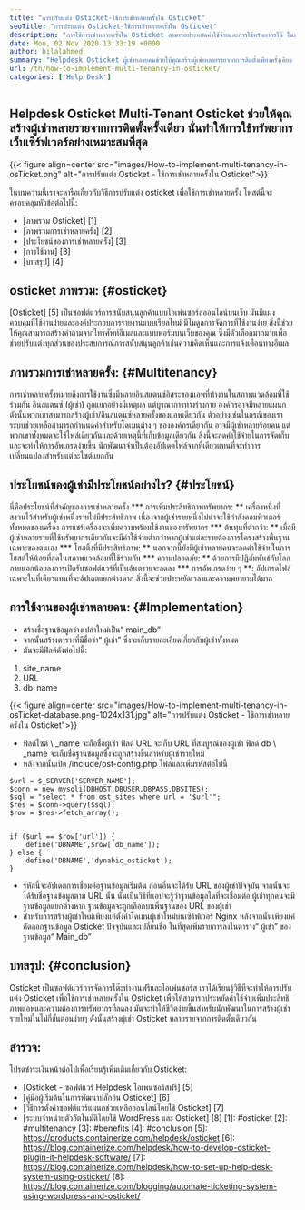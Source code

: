 ```yaml
---
title: "การปรับแต่ง Osticket-ใช้การเช่าหลายครั้งใน Osticket" 
seoTitle: "การปรับแต่ง Osticket-ใช้การเช่าหลายครั้งใน Osticket" 
description: "การใช้การเช่าหลายครั้งใน Osticket สามารถประหยัดค่าใช้จ่ายและการใช้ทรัพยากรได้ ในบทความนี้เราจะทำการปรับแต่ง Osticket เพื่อให้ได้ผู้เช่าหลายราย" 
date: Mon, 02 Nov 2020 13:33:19 +0000
author: bilalahmed
summary: "Helpdesk Osticket ผู้เช่าหลายคนช่วยให้คุณสร้างผู้เช่าหลายรายจากการติดตั้งเพียงครั้งเดียว นั่นทำให้การใช้ทรัพยากรเว็บเซิร์ฟเวอร์อย่างเหมาะสมที่สุด" 
url: /th/how-to-implement-multi-tenancy-in-osticket/
categories: ['Help Desk']
---
```


## Helpdesk Osticket Multi-Tenant Osticket ช่วยให้คุณสร้างผู้เช่าหลายรายจากการติดตั้งครั้งเดียว นั่นทำให้การใช้ทรัพยากรเว็บเซิร์ฟเวอร์อย่างเหมาะสมที่สุด

{{< figure align=center src="images/How-to-implement-multi-tenancy-in-osTicket.png" alt="การปรับแต่ง Osticket - ใช้การเช่าหลายครั้งใน Osticket">}}

ในบทความนี้เราจะหารือเกี่ยวกับวิธีการปรับแต่ง osticket เพื่อใช้การเช่าหลายครั้ง โพสต์นี้จะครอบคลุมหัวข้อต่อไปนี้:
  * [ภาพรวม Osticket] [1]
  * [ภาพรวมการเช่าหลายครั้ง] [2]
  * [ประโยชน์ของการเช่าหลายครั้ง] [3]
  * [การใช้งาน] [3]
  * [บทสรุป] [4]

## osticket ภาพรวม: {#osticket}
[Osticket] [5] เป็นซอฟต์แวร์การสนับสนุนลูกค้าแบบโอเพ่นซอร์สออนไลน์บนเว็บ มันมีแผงควบคุมที่ใช้งานง่ายและองค์ประกอบการรายงานแบบเรียลไทม์ มีโมดูลการจัดการที่ใช้งานง่าย สิ่งนี้ช่วยให้คุณสามารถสร้างคำถามจากโทรศัพท์อีเมลและแบบฟอร์มบนเว็บของคุณ ซึ่งมีตัวเลือกมากมายเพื่อช่วยปรับแต่งทุกส่วนของประสบการณ์การสนับสนุนลูกค้าเช่นความคิดเห็นและการแจ้งเตือนทางอีเมล

## ภาพรวมการเช่าหลายครั้ง: {#Multitenancy}
การเช่าหลายครั้งหมายถึงการใช้งานซึ่งมีหลายอินสแตนซ์อิสระของแอพที่ทำงานในสภาพแวดล้อมที่ใช้ร่วมกัน อินสแตนซ์ (ผู้เช่า) ถูกแยกอย่างมีเหตุผล แต่บูรณาการทางร่างกาย องค์กรอาจมีหลายแผนก ดังนั้นพวกเขาสามารถสร้างผู้เช่า/อินสแตนซ์หลายครั้งของแอพเดียวกัน ตัวอย่างเช่นในกรณีของเราระบบช่วยเหลือสามารถกำหนดค่าสำหรับโดเมนต่าง ๆ ขององค์กรเดียวกัน อาจมีผู้เช่าหลายร้อยคน แต่พวกเขาทั้งหมดจะใช้ไฟล์เดียวกันและด้วยเหตุนี้ที่เก็บข้อมูลเดียวกัน สิ่งนี้จะลดค่าใช้จ่ายในการจัดเก็บและจะทำให้การอัพเกรดง่ายขึ้น นักพัฒนาจำเป็นต้องอัปเดตไฟล์จากที่เดียวแทนที่จะทำการเปลี่ยนแปลงสำหรับแต่ละไซต์แยกกัน

## ประโยชน์ของผู้เช่ามีประโยชน์อย่างไร? {#ประโยชน์}
นี่คือประโยชน์ที่สำคัญของการเช่าหลายครั้ง
  *** การเพิ่มประสิทธิภาพทรัพยากร: ** เครื่องหนึ่งที่สงวนไว้สำหรับผู้เช่าหนึ่งรายไม่มีประสิทธิภาพ เนื่องจากผู้เช่ารายหนึ่งไม่น่าจะใช้กำลังคอมพิวเตอร์ทั้งหมดของเครื่อง การแชร์เครื่องจะเพิ่มความพร้อมใช้งานของทรัพยากร
  *** ต้นทุนที่ต่ำกว่า: ** เมื่อมีผู้เช่าหลายรายที่ใช้ทรัพยากรเดียวกันจะมีค่าใช้จ่ายต่ำกว่าหากผู้เช่าแต่ละรายต้องการโครงสร้างพื้นฐานเฉพาะของตนเอง
  *** โฮสติ้งที่มีประสิทธิภาพ: ** นอกจากนี้ยังมีผู้เช่าหลายคนจะลดค่าใช้จ่ายในการโฮสต์ให้น้อยที่สุดในสภาพแวดล้อมที่ใช้ร่วมกัน
  *** ความปลอดภัย: ** ด้วยการมีปฏิสัมพันธ์กับโลกภายนอกน้อยลงการเปิดรับซอฟต์แวร์ที่เป็นอันตรายจะลดลง
  *** การอัพเกรดง่าย ๆ **: อัปเกรดไฟล์เฉพาะในที่เดียวแทนที่จะอัปเดตแยกต่างหาก สิ่งนี้จะช่วยประหยัดเวลาและความพยายามได้มาก

## การใช้งานของผู้เช่าหลายคน: {#Implementation}
  * สร้างชื่อฐานข้อมูลว่างเปล่าใหม่เป็น“ main_db”
  * จากนั้นสร้างตารางที่มีชื่อว่า“ ผู้เช่า” ซึ่งจะเก็บรายละเอียดเกี่ยวกับผู้เช่าทั้งหมด
  * มันจะมีฟิลด์ดังต่อไปนี้:
  1. site_name
  2. URL
  3. db_name

{{< figure align=center src="images/How-to-implement-multi-tenancy-in-osTicket-database.png-1024x131.jpg" alt="การปรับแต่ง Osticket - ใช้การเช่าหลายครั้งใน Osticket">}}

  * ฟิลด์ไซต์ \ _name จะถือชื่อผู้เช่า ฟิลด์ URL จะเก็บ URL ที่สมบูรณ์ของผู้เช่า ฟิลด์ db \ _name จะเก็บชื่อฐานข้อมูลซึ่งจะถูกสร้างขึ้นสำหรับผู้เช่ารายใหม่
  * หลังจากนั้นเปิด /include/ost-config.php ไฟล์และเพิ่มรหัสต่อไปนี้
```
$url = $_SERVER['SERVER_NAME'];
$conn = new mysqli(DBHOST,DBUSER,DBPASS,DBSITES);
$sql = "select * from ost_sites where url = '$url'";
$res = $conn->query($sql);
$row = $res->fetch_array();


if ($url == $row['url']) {
	define('DBNAME',$row['db_name']);
} else {
	define('DBNAME','dynabic_osticket');
}

```
  * รหัสนี้จะอัปเดตการเชื่อมต่อฐานข้อมูลเริ่มต้น ก่อนอื่นจะได้รับ URL ของผู้เช่าปัจจุบัน จากนั้นจะได้รับชื่อฐานข้อมูลตาม URL นั้น นั่นเป็นวิธีที่แอปจะรู้ว่าฐานข้อมูลใดที่จะเชื่อมต่อ ผู้เช่าทุกคนจะมีฐานข้อมูลแยกต่างหาก ฐานข้อมูลจะถูกเลือกบนพื้นฐานของ URL ของผู้เช่า
  * สำหรับการสร้างผู้เช่าใหม่เพียงแค่ตั้งค่าโดเมนผู้เช่าใหม่บนเซิร์ฟเวอร์ Nginx หลังจากนั้นเพียงแค่คัดลอกฐานข้อมูล Osticket ปัจจุบันและเปลี่ยนชื่อ ในที่สุดเพิ่มรายการลงในตาราง“ ผู้เช่า” ของฐานข้อมูล“ Main_db”

## บทสรุป: {#conclusion}
Osticket เป็นซอฟต์แวร์การจัดการโต๊ะทำงานฟรีและโอเพ่นซอร์ส เราได้เรียนรู้วิธีที่จะทำให้การปรับแต่ง Osticket เพื่อใช้การเช่าหลายครั้งใน Osticket เพื่อให้สามารถประหยัดค่าใช้จ่ายเพิ่มประสิทธิภาพแอพและความต้องการทรัพยากรที่ลดลง มันจะทำให้ชีวิตง่ายขึ้นสำหรับนักพัฒนาในการสร้างผู้เช่ารายใหม่ในไม่กี่ขั้นตอนง่ายๆ ดังนั้นสร้างผู้เช่า Osticket หลายรายจากการติดตั้งเดียวกัน

## สำรวจ:
โปรดชำระเงินหน้าต่อไปเพื่อเรียนรู้เพิ่มเติมเกี่ยวกับ Osticket:
  * [Osticket - ซอฟต์แวร์ Helpdesk โอเพนซอร์สฟรี] [5]
  * [คู่มือผู้เริ่มต้นในการพัฒนาปลั๊กอิน Osticket] [6]
  * [วิธีการตั้งค่าซอฟต์แวร์แผนกช่วยเหลือออนไลน์โดยใช้ Osticket] [7]
  * [ระบบจำหน่ายตั๋วอัตโนมัติโดยใช้ WordPress และ Osticket] [8]
[1]: #osticket
[2]: #multitenancy
[3]: #benefits
[4]: #conclusion
[5]: https://products.containerize.com/helpdesk/osticket
[6]: https://blog.containerize.com/helpdesk/how-to-develop-osticket-plugin-it-helpdesk-software/
[7]: https://blog.containerize.com/helpdesk/how-to-set-up-help-desk-system-using-osticket/
[8]: https://blog.containerize.com/blogging/automate-ticketing-system-using-wordpress-and-osticket/
